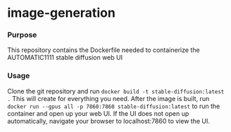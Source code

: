 # image-generation

### Purpose
This repository contains the Dockerfile needed to containerize the AUTOMATIC1111 stable diffusion web UI

### Usage
Clone the git repository and run ```docker build -t stable-diffusion:latest .```
This will create for everything you need. After the image is built, run ```docker run --gpus all -p 7860:7860 stable-diffusion:latest``` to run the container and open up your web UI.
If the UI does not open up automatically, navigate your browser to localhost:7860 to view the UI.
